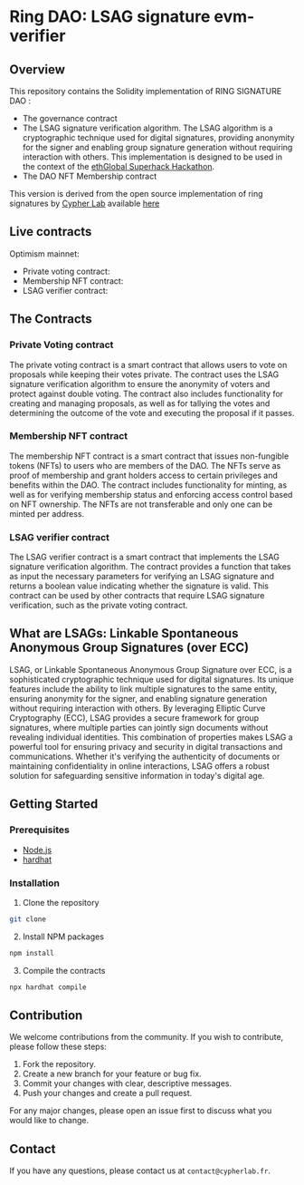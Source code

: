 # Ring DAO: LSAG signature evm-verifier

## Overview

This repository contains the Solidity implementation of RING SIGNATURE DAO :
- The governance contract
- The LSAG signature verification algorithm. The LSAG algorithm is a cryptographic technique used for digital signatures, providing anonymity for the signer and enabling group signature generation without requiring interaction with others. This implementation is designed to be used in the context of the [ethGlobal Superhack Hackathon](https://ethglobal.com/events/superhack).
- The DAO NFT Membership contract

This version is derived from the open source implementation of ring signatures by [Cypher Lab](https://www.cypherlab.org/) available [here](https://github.com/Cypher-Laboratory/evm-verifier)

## Live contracts

Optimism mainnet:
- Private voting contract: [](https://optimistic.etherscan.io/address/)
- Membership NFT contract:[](https://optimistic.etherscan.io/address/)
- LSAG verifier contract:[](https://optimistic.etherscan.io/address/)


## The Contracts
### Private Voting contract
The private voting contract is a smart contract that allows users to vote on proposals while keeping their votes private. The contract uses the LSAG signature verification algorithm to ensure the anonymity of voters and protect against double voting. The contract also includes functionality for creating and managing proposals, as well as for tallying the votes and determining the outcome of the vote and executing the proposal if it passes.


### Membership NFT contract
The membership NFT contract is a smart contract that issues non-fungible tokens (NFTs) to users who are members of the DAO. The NFTs serve as proof of membership and grant holders access to certain privileges and benefits within the DAO. The contract includes functionality for minting, as well as for verifying membership status and enforcing access control based on NFT ownership. The NFTs are not transferable and only one can be minted per address.


### LSAG verifier contract
The LSAG verifier contract is a smart contract that implements the LSAG signature verification algorithm. The contract provides a function that takes as input the necessary parameters for verifying an LSAG signature and returns a boolean value indicating whether the signature is valid. This contract can be used by other contracts that require LSAG signature verification, such as the private voting contract.


## What are LSAGs: Linkable Spontaneous Anonymous Group Signatures (over ECC)

LSAG, or Linkable Spontaneous Anonymous Group Signature over ECC, is a sophisticated cryptographic technique used for digital signatures. Its unique features include the ability to link multiple signatures to the same entity, ensuring anonymity for the signer, and enabling signature generation without requiring interaction with others. By leveraging Elliptic Curve Cryptography (ECC), LSAG provides a secure framework for group signatures, where multiple parties can jointly sign documents without revealing individual identities. This combination of properties makes LSAG a powerful tool for ensuring privacy and security in digital transactions and communications. Whether it's verifying the authenticity of documents or maintaining confidentiality in online interactions, LSAG offers a robust solution for safeguarding sensitive information in today's digital age.


## Getting Started

### Prerequisites
- [Node.js](https://nodejs.org/en/)
- [hardhat](https://hardhat.org/getting-started/)

### Installation

1. Clone the repository
```sh
git clone
```
2. Install NPM packages
```sh
npm install
```
3. Compile the contracts
```sh
npx hardhat compile
```

## Contribution

We welcome contributions from the community. If you wish to contribute, please follow these steps:

1. Fork the repository.
2. Create a new branch for your feature or bug fix.
3. Commit your changes with clear, descriptive messages.
4. Push your changes and create a pull request.

For any major changes, please open an issue first to discuss what you would like to change.


## Contact

If you have any questions, please contact us at `contact@cypherlab.fr`.
